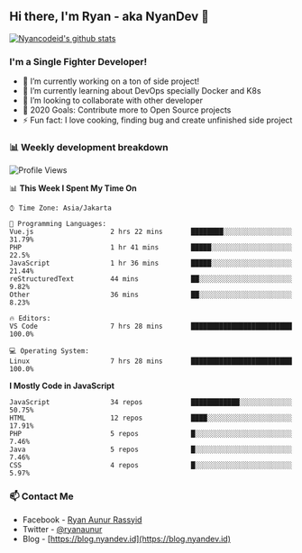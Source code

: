 ## Hi there, I'm Ryan - aka NyanDev 👋

[![Nyancodeid's github stats](https://github-readme-stats.vercel.app/api?username=nyancodeid)](https://github.com/nyancodeid/nyancodeid)

### I'm a Single Fighter Developer!
- 🔭 I’m currently working on a ton of side project!
- 🌱 I’m currently learning about DevOps specially Docker and K8s
- 👯 I’m looking to collaborate with other developer
- 🥅 2020 Goals: Contribute more to Open Source projects
- ⚡ Fun fact: I love cooking, finding bug and create unfinished side project 

### 📊 Weekly development breakdown

<!--START_SECTION:waka-->
![Profile Views](http://img.shields.io/badge/Profile%20Views-146-blue)

📊 **This Week I Spent My Time On** 

```text
⌚︎ Time Zone: Asia/Jakarta

💬 Programming Languages: 
Vue.js                   2 hrs 22 mins       ████████░░░░░░░░░░░░░░░░░   31.79% 
PHP                      1 hr 41 mins        █████░░░░░░░░░░░░░░░░░░░░   22.5% 
JavaScript               1 hr 36 mins        █████░░░░░░░░░░░░░░░░░░░░   21.44% 
reStructuredText         44 mins             ██░░░░░░░░░░░░░░░░░░░░░░░   9.82% 
Other                    36 mins             ██░░░░░░░░░░░░░░░░░░░░░░░   8.23%

🔥 Editors: 
VS Code                  7 hrs 28 mins       █████████████████████████   100.0%

💻 Operating System: 
Linux                    7 hrs 28 mins       █████████████████████████   100.0%

```

**I Mostly Code in JavaScript** 

```text
JavaScript               34 repos            ████████████░░░░░░░░░░░░░   50.75% 
HTML                     12 repos            ████░░░░░░░░░░░░░░░░░░░░░   17.91% 
PHP                      5 repos             █░░░░░░░░░░░░░░░░░░░░░░░░   7.46% 
Java                     5 repos             █░░░░░░░░░░░░░░░░░░░░░░░░   7.46% 
CSS                      4 repos             █░░░░░░░░░░░░░░░░░░░░░░░░   5.97%

```



<!--END_SECTION:waka-->

### 📫 Contact Me
- Facebook - [Ryan Aunur Rassyid](https://facebook.com/ryan.hac)
- Twitter - [@ryanaunur](https://twitter.com/ryanaunur)
- Blog - [https://blog.nyandev.id](https://blog.nyandev.id)
